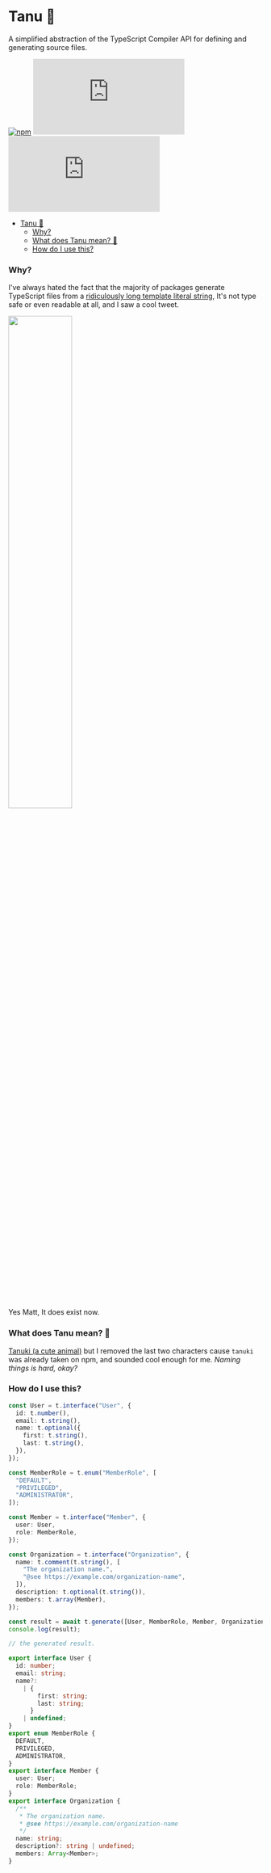 # Tanu 🦝

A simplified abstraction of the TypeScript Compiler API for defining and generating source files.

[![npm](https://img.shields.io/npm/v/tanu)](https://npm.im/tanu) [![GitHub issues](https://img.shields.io/github/issues/ariesclark/tanu.js) ![GitHub Repo stars](https://img.shields.io/github/stars/ariesclark/tanu.js?style=social)](https://github.com/ariesclark/tanu.js)

- [Tanu 🦝](#tanu-)
  - [Why?](#why)
  - [What does Tanu mean? 🦝](#what-does-tanu-mean-)
  - [How do I use this?](#how-do-i-use-this)

### Why?

I've always hated the fact that the majority of packages generate TypeScript files from a [ridiculously long template literal string](https://github.com/prisma/prisma/blob/44e1a8d16d62db62fbe8cc9c3e7ed0801617227a/packages/client/src/generation/TSClient/PrismaClient.ts), It's not type safe or even readable at all, and I saw a cool tweet.

<a href="https://twitter.com/mattpocockuk/status/1554766319165358081"><img src="https://i.imgur.com/5oDLeJn.png" width="50%"/></a>

Yes Matt, It does exist now.

### What does Tanu mean? 🦝

[Tanuki (a cute animal)](https://en.wikipedia.org/wiki/Japanese_raccoon_dog) but I removed the last two characters cause `tanuki` was already taken on npm, and sounded cool enough for me. _Naming things is hard, okay?_

### How do I use this?

```ts
const User = t.interface("User", {
  id: t.number(),
  email: t.string(),
  name: t.optional({
    first: t.string(),
    last: t.string(),
  }),
});

const MemberRole = t.enum("MemberRole", [
  "DEFAULT",
  "PRIVILEGED",
  "ADMINISTRATOR",
]);

const Member = t.interface("Member", {
  user: User,
  role: MemberRole,
});

const Organization = t.interface("Organization", {
  name: t.comment(t.string(), [
    "The organization name.",
    "@see https://example.com/organization-name",
  ]),
  description: t.optional(t.string()),
  members: t.array(Member),
});

const result = await t.generate([User, MemberRole, Member, Organization]);
console.log(result);
```

```ts
// the generated result.

export interface User {
  id: number;
  email: string;
  name?:
    | {
        first: string;
        last: string;
      }
    | undefined;
}
export enum MemberRole {
  DEFAULT,
  PRIVILEGED,
  ADMINISTRATOR,
}
export interface Member {
  user: User;
  role: MemberRole;
}
export interface Organization {
  /**
   * The organization name.
   * @see https://example.com/organization-name
   */
  name: string;
  description?: string | undefined;
  members: Array<Member>;
}
```
